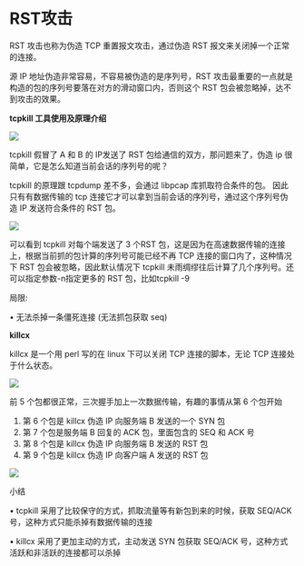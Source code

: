 
# RST攻击

RST 攻击也称为伪造 TCP 重置报文攻击，通过伪造 RST 报文来关闭掉一个正常的连接。

源 IP 地址伪造非常容易，不容易被伪造的是序列号，RST 攻击最重要的一点就是构造的包的序列号要落在对方的滑动窗口内，否则这个 RST 包会被忽略掉，达不到攻击的效果。

**tcpkill 工具使用及原理介绍**

![](/uploads/upload_362cd21c304431f59dd02f68a60e343d.png)


tcpkill 假冒了 A 和 B 的 IP发送了 RST 包给通信的双方，那问题来了，伪造 ip 很简单，它是怎么知道当前会话的序列号的呢？

tcpkill 的原理跟 tcpdump 差不多，会通过 libpcap 库抓取符合条件的包。 因此只有有数据传输的 tcp 连接它才可以拿到当前会话的序列号，通过这个序列号伪造 IP 发送符合条件的 RST 包。

![](/uploads/upload_6154000476b48b2acafe0fff975b72b0.png)


可以看到 tcpkill 对每个端发送了 3 个RST 包，这是因为在高速数据传输的连接上，根据当前抓的包计算的序列号可能已经不再 TCP 连接的窗口内了，这种情况下 RST 包会被忽略，因此默认情况下 tcpkill 未雨绸缪往后计算了几个序列号。还可以指定参数-n指定更多的 RST 包，比如tcpkill -9

局限:

• 无法杀掉一条僵死连接 (无法抓包获取 seq)

**killcx**

killcx 是一个用 perl 写的在 linux 下可以关闭 TCP 连接的脚本，无论 TCP 连接处于什么状态。


![](/uploads/upload_02a53660769e14a437d82d33e3d059e2.png)


前 5 个包都很正常，三次握手加上一次数据传输，有趣的事情从第 6 个包开始

1. 第 6 个包是 killcx 伪造 IP 向服务端 B 发送的一个 SYN 包
2. 第 7 个包是服务端 B 回复的 ACK 包，里面包含的 SEQ 和 ACK 号
3. 第 8 个包是 killcx 伪造 IP 向服务端 B 发送的 RST 包
4. 第 9 个包是 killcx 伪造 IP 向客户端 A 发送的 RST 包

![](/uploads/upload_95def3f2eee6e131a367c37863aaea3a.png)


小结

• tcpkill 采用了比较保守的方式，抓取流量等有新包到来的时候，获取 SEQ/ACK 号，这种方式只能杀掉有数据传输的连接

• killcx 采用了更加主动的方式，主动发送 SYN 包获取 SEQ/ACK 号，这种方式活跃和非活跃的连接都可以杀掉